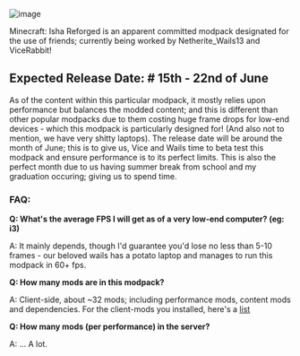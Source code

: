 ![image](https://user-images.githubusercontent.com/105757172/168932831-b856e48d-9a5f-4ad0-9451-619f843418b2.png)

Minecraft: Isha Reforged is an apparent committed modpack designated for the use of friends; currently being worked by Netherite_Wails13 and ViceRabbit!

## Expected Release Date: # 15th - 22nd of June

As of the content within this particular modpack, it mostly relies upon performance but balances the modded content; and this is different than other popular modpacks due to them costing huge frame drops for low-end devices - which this modpack is particularly designed for! (And also not to mention, we have very shitty laptops). 
The release date will be around the month of June; this is to give us, Vice and Wails time to beta test this modpack and ensure performance is to its perfect limits. This is also the perfect month due to us having summer break from school and my graduation occuring; giving us to spend time. 

### FAQ: 

**Q: What's the average FPS I will get as of a very low-end computer? (eg: i3)**

A: It mainly depends, though I'd guarantee you'd lose no less than 5-10 frames - our beloved wails has a potato laptop and manages to run this modpack in 60+ fps.

**Q: How many mods are in this modpack?**
 
A: Client-side, about ~32 mods; including performance mods, content mods and dependencies. For the client-mods you installed, here's a [list](https://github.com/ViceRabbit/MCModpack-Isha-Reforged/blob/main/modlist/client_sided.md)

**Q: How many mods (per performance) in the server?**                                               

A: ... A lot.


